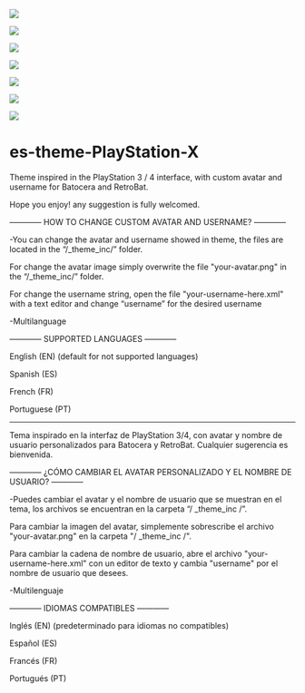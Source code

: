 ![](https://camo.githubusercontent.com/deeb84fe62527090cc940e94e2f7abfaa101d04e8f52ffd8d473a14a7313cb76/68747470733a2f2f65732d7468656d652d706c617973746174696f6e2d782e746f6361706978656c732e636f6d2f696d672f6361707475726130312e6a7067)

![](https://es-theme-playstation-x.tocapixels.com/img/captura02.jpg)

![](https://es-theme-playstation-x.tocapixels.com/img/captura03.jpg)

![](https://es-theme-playstation-x.tocapixels.com/img/captura04.jpg)

![](https://es-theme-playstation-x.tocapixels.com/img/captura05.jpg)

![](https://es-theme-playstation-x.tocapixels.com/img/captura06.jpg)

![](https://es-theme-playstation-x.tocapixels.com/img/captura07.jpg)


# es-theme-PlayStation-X
Theme inspired in the PlayStation 3 / 4 interface, with custom avatar and username for Batocera and RetroBat. 

Hope you enjoy! any suggestion is fully welcomed.

———— HOW TO CHANGE CUSTOM AVATAR AND USERNAME? ————

-You can change the avatar and username showed in theme, the files are located in the “/_theme_inc/” folder.

For change the avatar image simply overwrite the file "your-avatar.png" in the “/_theme_inc/” folder.

For change the username string, open the file "your-username-here.xml" with a text editor and change “username” for the desired username


-Multilanguage


————  SUPPORTED LANGUAGES ———— 

English (EN) (default for not supported languages)

Spanish (ES)

French (FR)

Portuguese (PT)

---------------------------------------------------------------------------------------------------------------------------------

Tema inspirado en la interfaz de PlayStation 3/4, con avatar y nombre de usuario personalizados para Batocera y RetroBat. Cualquier sugerencia es bienvenida.



———— ¿CÓMO CAMBIAR EL AVATAR PERSONALIZADO Y EL NOMBRE DE USUARIO? ————

-Puedes cambiar el avatar y el nombre de usuario que se muestran en el tema, los archivos se encuentran en la carpeta “/ _theme_inc /”.

Para cambiar la imagen del avatar, simplemente sobrescribe el archivo "your-avatar.png" en la carpeta "/ _theme_inc /".

Para cambiar la cadena de nombre de usuario, abre el archivo "your-username-here.xml" con un editor de texto y cambia "username" por el nombre de usuario que desees.




-Multilenguaje 




———— IDIOMAS COMPATIBLES ————

Inglés (EN) (predeterminado para idiomas no compatibles)

Español (ES)

Francés (FR)

Portugués (PT)
